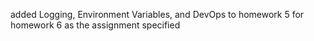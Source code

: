 added Logging, Environment Variables, and DevOps to homework 5 for homework 6 as the assignment specified
